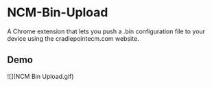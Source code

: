 # NCM-Bin-Upload

A Chrome extension that lets you push a .bin configuration file to your device using the cradlepointecm.com website.  

## Demo
![](NCM Bin Upload.gif)
